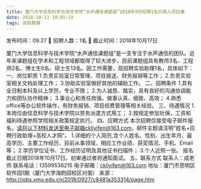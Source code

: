 ```yaml
---
title: 厦门大学信息科学与技术学院“水声通信课题组”2018年9月招聘1名行政人员启事
date: 2018-10-13 10:05:33
tags: 高校教辅
---
```

发布时间：09.27   🌟   招聘人数：1名   🌈   截止时间：2018年10月17日
<!-- more -->
厦门大学信息科学与技术学院“水声通信课题组”是一支专注于水声通信的团队。近年来课题组在学术和工程领域都取得了较大进步，目前课题组具有教师3名、工程师2名、博士生6名、硕士生13名。因工作需要，现招聘实验助理1名，具体如下：
一、岗位职责
1.负责实验室日常管理、项目报送、财务报销等工作；
2.负责实验室相关文档处理工作；
3.协助实验室做好其他的辅助工作。
二、招聘条件
1.具有全日制本科及以上学历，专业不限；
2.为人诚恳、踏实，具有良好的沟通协调能力和团队协作精神；
3.事业心和责任岗强，做事认真、细致、高效；
4.熟悉office等办公软件操作，有财务报销、项目经费管理等相关经验。
三、待遇情况
1.本岗位由信息科学与技术学院以劳务派遣方式用工；
2.按规定参加社保，工资和福利待遇参照学院相关政策规定执行。
四、应聘方式
本次招聘仅接受电子邮件报名，请将以下材料发送至电子邮箱ckliyifen@163.com，邮件主题请注明“姓名+应聘行政助理+高校人才网”。
1.详细的个人简历,含个人姓名、性别、出生年月、最高学历、主要工作经历、目前从事领域、相应工作业绩、获奖情况、手机、Email等；
2.学历学位证书、工作经历证明及其他证书扫描件；
3.个人近照一张。
报名截止日期2018年10月17日。初审通过者将通知面试。
五、联系方式
联系人：成老师
联系电话：13599536215
电子邮箱：ckliyifen@163.com
地址：厦门市思明区软件园1期（厦门大学海韵园校区对面）
来源：
http://jobs.xmu.edu.cn/2018/0927/c8481a353314/page.htm
 